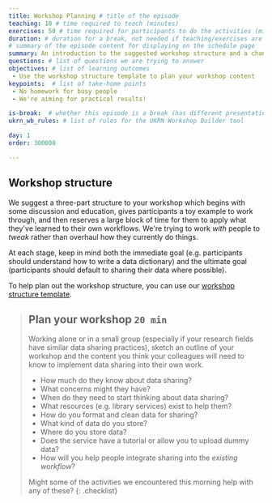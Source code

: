 ```yaml
---
title: Workshop Planning # title of the episode
teaching: 10 # time required to teach (minutes)
exercises: 50 # time required for participants to do the activities (minutes)
duration: # duration for a break, not needed if teaching/exercises are present (minutes)
# summary of the episode content for displaying on the schedule page
summary: An introduction to the suggested workshop structure and a chance to plan your workshop content.
questions: # list of questions we are trying to answer
objectives: # list of learning outcomes
 - Use the workshop structure template to plan your workshop content
keypoints:  # list of take-home points
 - No homework for busy people
 - We're aiming for practical results!

is-break:  # whether this episode is a break (has different presentation)
ukrn_wb_rules: # list of rules for the UKRN Workshop Builder tool

day: 1
order: 300000

---
```


## Workshop structure

We suggest a three-part structure to your workshop which begins with some discussion and education, gives participants a toy example to work through, and then reserves a large block of time for them to apply what they've learned to their own workflows.
We're trying to work _with_ people to _tweak_ rather than overhaul how they currently do things.

At each stage, keep in mind both the immediate goal (e.g. participants should understand how to write a data dictionary) and the ultimate goal (participants should default to sharing their data where possible).

To help plan out the workshop structure, you can use our <a href="{{ site.ukrn_or_template }}" target="_blank">workshop structure template</a>.

> ## Plan your workshop `20 min`
> Working alone or in a small group (especially if your research fields have similar data sharing practices), sketch an outline of your workshop and the content you think your colleagues will need to know to implement data sharing into their own work.
>
> * How much do they know about data sharing?
> * What concerns might they have?
> * When do they need to start thinking about data sharing?
> * What resources (e.g. library services) exist to help them?
> * How do you format and clean data for sharing?
> * What kind of data do you store?
> * Where do you store data?
> * Does the service have a tutorial or allow you to upload dummy data?
> * How will you help people integrate sharing into the _existing workflow_?
>
> Might some of the activities we encountered this morning help with any of these?
{: .checklist}


